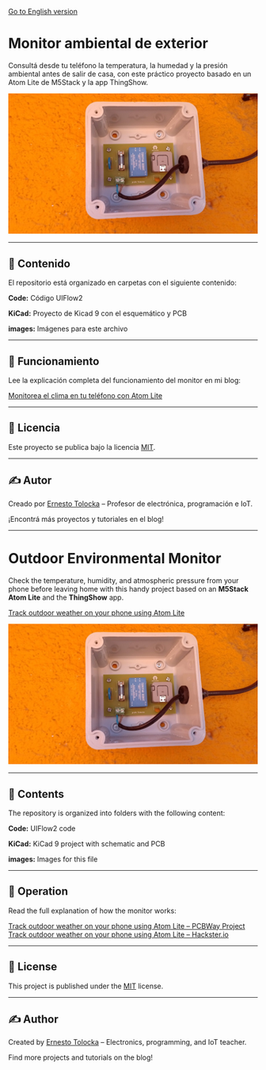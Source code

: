 [Go to English version](#english-version)

# Monitor ambiental de exterior

Consultá desde tu teléfono la temperatura, la humedad y la presión ambiental antes de salir de casa, con este práctico proyecto basado en un Atom Lite de M5Stack y la app ThingShow.


![Outdoor monitor with Atom Lite](/images/monitor1.jpg)




---

## 📂 Contenido

El repositorio está organizado en carpetas con el siguiente contenido:

**Code:** Código UIFlow2

**KiCad:** Proyecto de Kicad 9 con el esquemático y PCB

**images:** Imágenes para este archivo

---

## 📜 Funcionamiento

Lee la explicación completa del funcionamiento del monitor en mi blog:

[Monitorea el clima en tu teléfono con Atom Lite](https://www.profetolocka.com.ar/2025/06/30/monitorea-el-clima-en-tu-telefono-con-atom-lite/)

---

## 📜 Licencia

Este proyecto se publica bajo la licencia [MIT](LICENSE).

---

## ✍️ Autor

Creado por [Ernesto Tolocka](https://www.profetolocka.com.ar) – Profesor de electrónica, programación e IoT.

¡Encontrá más proyectos y tutoriales en el blog!

---

# Outdoor Environmental Monitor

Check the temperature, humidity, and atmospheric pressure from your phone before leaving home with this handy project based on an **M5Stack Atom Lite** and the **ThingShow** app.

[Track outdoor weather on your phone using Atom Lite](https://www.hackster.io/etolocka/track-outdoor-weather-on-your-phone-using-atom-lite-982a54)


![Outdoor monitor with Atom Lite](/images/monitor1.jpg)

---

## 📂 Contents

The repository is organized into folders with the following content:

**Code:** UIFlow2 code

**KiCad:** KiCad 9 project with schematic and PCB

**images:** Images for this file

---

## 📜 Operation

Read the full explanation of how the monitor works:

[Track outdoor weather on your phone using Atom Lite – PCBWay Project](https://www.pcbway.com/project/shareproject/Track_outdoor_weather_on_your_phone_using_Atom_Lite_3f8a86fd.html)
[Track outdoor weather on your phone using Atom Lite – Hackster.io](https://www.hackster.io/etolocka/track-outdoor-weather-on-your-phone-using-atom-lite-982a54)

---

## 📜 License

This project is published under the [MIT](LICENSE) license.

---

## ✍️ Author

Created by [Ernesto Tolocka](https://www.profetolocka.com.ar) – Electronics, programming, and IoT teacher.

Find more projects and tutorials on the blog!
